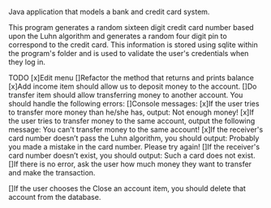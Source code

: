 Java application that models a bank and credit card system. 

This program generates a random sixteen digit credit card number based upon the Luhn algorithm and generates
a random four digit pin to correspond to the credit card. This information is stored using sqlite within
the program's folder and is used to validate the user's credentials when they log in.

TODO
[x]Edit menu
[]Refactor the method that returns and prints balance
[x]Add income item should allow us to deposit money to the account.
[]Do transfer item should allow transferring money to another account. You should handle the following errors:
    []Console messages: 
    [x]If the user tries to transfer more money than he/she has, output: Not enough money!
    [x]If the user tries to transfer money to the same account, output the following message: You can't transfer money to the same account!
    [x]If the receiver's card number doesn’t pass the Luhn algorithm, you should output: Probably you made a mistake in the card number. Please try again!
    []If the receiver's card number doesn’t exist, you should output: Such a card does not exist.
    []If there is no error, ask the user how much money they want to transfer and make the transaction.

[]If the user chooses the Close an account item, you should delete that account from the database.